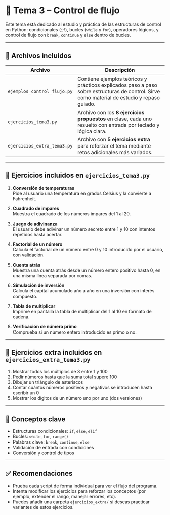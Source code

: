 # 🔁 Tema 3 – Control de flujo

Este tema está dedicado al estudio y práctica de las estructuras de control en Python: condicionales (`if`), bucles (`while` y `for`), operadores lógicos, y control de flujo con `break`, `continue` y `else` dentro de bucles.

---

## 📄 Archivos incluidos

| Archivo                     | Descripción |
|-----------------------------|-------------|
| `ejemplos_control_flujo.py` | Contiene ejemplos teóricos y prácticos explicados paso a paso sobre estructuras de control. Sirve como material de estudio y repaso guiado. |
| `ejercicios_tema3.py`       | Archivo con los **8 ejercicios propuestos** en clase, cada uno resuelto con entrada por teclado y lógica clara. |
| `ejercicios_extra_tema3.py` | Archivo con **5 ejercicios extra** para reforzar el tema mediante retos adicionales más variados. |

---

## 🧪 Ejercicios incluidos en `ejercicios_tema3.py`

1. **Conversión de temperaturas**  
   Pide al usuario una temperatura en grados Celsius y la convierte a Fahrenheit.

2. **Cuadrado de impares**  
   Muestra el cuadrado de los números impares del 1 al 20.

3. **Juego de adivinanza**  
   El usuario debe adivinar un número secreto entre 1 y 10 con intentos repetidos hasta acertar.

4. **Factorial de un número**  
   Calcula el factorial de un número entre 0 y 10 introducido por el usuario, con validación.

5. **Cuenta atrás**  
   Muestra una cuenta atrás desde un número entero positivo hasta 0, en una misma línea separada por comas.

6. **Simulación de inversión**  
   Calcula el capital acumulado año a año en una inversión con interés compuesto.

7. **Tabla de multiplicar**  
   Imprime en pantalla la tabla de multiplicar del 1 al 10 en formato de cadena.

8. **Verificación de número primo**  
   Comprueba si un número entero introducido es primo o no.

---

## 🔁 Ejercicios extra incluidos en `ejercicios_extra_tema3.py`

1. Mostrar todos los múltiplos de 3 entre 1 y 100
2. Pedir números hasta que la suma total supere 100
3. Dibujar un triángulo de asteriscos
4. Contar cuántos números positivos y negativos se introducen hasta escribir un 0
5. Mostrar los dígitos de un número uno por uno (dos versiones)

---

## 📌 Conceptos clave

- Estructuras condicionales: `if`, `else`, `elif`
- Bucles: `while`, `for`, `range()`
- Palabras clave: `break`, `continue`, `else`
- Validación de entrada con condiciones
- Conversión y control de tipos

---

## ✅ Recomendaciones

- Prueba cada script de forma individual para ver el flujo del programa.
- Intenta modificar los ejercicios para reforzar los conceptos (por ejemplo, extender el rango, manejar errores, etc).
- Puedes añadir una carpeta `ejercicios_extra/` si deseas practicar variantes de estos ejercicios.
